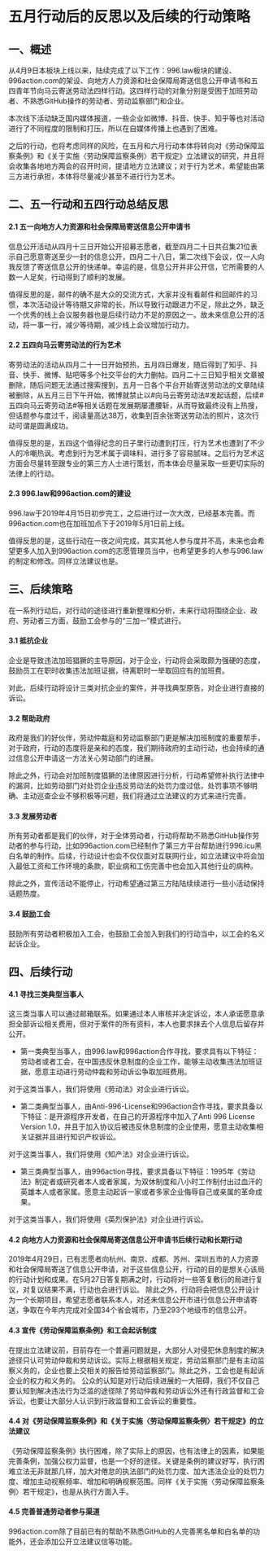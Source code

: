 # 五月行动后的反思以及后续的行动策略
## 一、概述
从4月9日本板块上线以来，陆续完成了以下工作：996.law板块的建设、996action.com的架设、向地方人力资源和社会保障局寄送信息公开申请书和五四青年节向马云寄送劳动法四样行动。这四样行动的对象分别是受困于加班劳动者、不熟悉GitHub操作的劳动者、劳动监察部门和企业。

本次线下活动缺乏国内媒体报道，一些企业如微博、抖音、快手、知乎等也对活动进行了不同程度的限制和打压，所以在自媒体传播上也遇到了困难。

之后的行动，也将考虑同样的风险，在五月和六月行动本体将转向对《劳动保障监察条例》和《关于实施〈劳动保障监察条例〉若干规定》立法建议的研究，并且将会收集各地地方两会的召开时间，提请地方立法建议；对于行为艺术，希望能由第三方进行承担，本体将尽量减少甚至不进行行为艺术。
## 二、五一行动和五四行动总结反思
#### 2.1 五一向地方人力资源和社会保障局寄送信息公开申请书
信息公开活动从四月十三日开始公开招募志愿者，截至四月二十日共召集21位表示自己愿意寄送至少一封的信息公开，四月二十八日，第二次线下会议，仅一人向我反馈了寄送信息公开的快递单。幸运的是，信息公开并非公开信，它所需要的人数一人足矣，行动得到了顺利的发展。

值得反思的是，邮件的确不是大众的交流方式，大家并没有看邮件和回邮件的习惯，本次活动设计等待期又非常的长，所以导致行动跟进力不足，除此之外，缺乏一个优秀的线上会议服务器也是后续行动力不足的原因之一。故未来信息公开的活动，将一事一行，减少等待期，减少线上会议增加行动力。
#### 2.2 五四向马云寄劳动法的行为艺术
寄劳动法的活动从四月二十一日开始预热，五月四日爆发，随后得到了知乎、抖音、快手、微博、贴吧等多个社交平台的大力删帖。四月二十三日知乎相关文章被删除，随后问题无法通过搜索搜到，五月一日各个平台开始寄送劳动法的文章陆续被删除，从五月三日下午开始，微博就禁止以#向马云寄劳动法#发起话题，后续#五四向马云寄劳动法#等相关话题在发展期屡遭腰斩，从而导致最终没有上热搜，但话题参与度过千，阅读量高达38万，收集到百余张寄送劳动法的照片，这次行动可谓是圆满成功。

值得反思的是，五四这个值得纪念的日子里行动遭到打压，行为艺术也遭到了不少人的冷嘲热讽。考虑到行为艺术属于调味料，进行多了容易腻味。之后行为艺术这方面会尽量转至跟专业的第三方人士进行策划，而本体会尽量采取一些更切实际的法律上的行动。
#### 2.3 996.law和996action.com的建设
996.law于2019年4月15日初步完工，之后进行过一次大改，已经基本完善。而996action.com也在加班加点下于2019年5月1日前上线。

值得反思的是，这些行动在一夜之间完成，其实其他人参与度并不高，未来也会希望更多人加入到996action.com的志愿管理员当中，也希望更多的人参与996.law的制定和修改。同样立法建议也是。
## 三、后续策略
在一系列行动后，对行动的途径进行重新整理和分析，未来行动将围绕企业、政府、劳动者三方面，鼓励工会参与的“三加一”模式进行。
#### 3.1 抵抗企业
企业是导致违法加班猖獗的主导原因，对于企业，行动将会采取颇为强硬的态度，鼓励员工在职时收集违法加班证据，待离职时一举取回应有的加班费。

对此，后续行动将设计三类对抗企业的案件，并寻找典型原告，对企业进行直接的诉讼。
#### 3.2 帮助政府
政府是我们的好伙伴，劳动仲裁庭和劳动监察部门更是解决加班制度的重要帮手，对于政府，行动的态度将是亲和的态度，我们期待政府的主动行动，也会持续的通过信息公开申请这一方法关心劳动部门的进展。

除此之外，行动会对加班制度猖獗的法律原因进行分析，行动希望修补执行法律中的漏洞，比如劳动部门对处罚企业违反劳动法的处罚力度过低，处罚事项不够明确、主动巡查企业不够积极等问题，我们将通过立法建议的方式来进行完善。
#### 3.3 发展劳动者
所有劳动者都是我们的伙伴，对于全体劳动者，行动将帮助不熟悉GitHub操作劳动者的参与行动，比如996action.com已经制作了第三方平台帮助进行996.icu黑白名单的制作。后续，行动设计也会不仅仅面对互联网行业，如立法建议中将会加入最低工资和工作环境的条款，职业病和工伤完善中也会加入其他行业的病种。

除此之外，宣传活动不能停止，行动希望通过第三方陆陆续续进行一些小活动保持话题热度。
#### 3.4 鼓励工会
鼓励所有劳动者积极加入工会，也鼓励工会加入到我们的行动当中，以工会的名义起诉企业。
## 四、后续行动
#### 4.1 寻找三类典型当事人
这三类当事人可以通过邮箱联系。如果通过本人审核并决定诉讼，本人承诺愿意承担全部诉讼相关费用，但对于案件的所有资料，本人也要求抹去个人信息后留存并公开。

- 第一类典型当事人，由996.law和996action合作寻找，要求具有以下特征：劳动者或者工会，在中国违反休息制度的企业工作，能够主动收集违法加班证据，愿意主动进行劳动仲裁和劳动诉讼争取加班费用。

对于这类当事人，我们将使用《劳动法》对企业进行诉讼。
- 第二类典型当事人，由Anti-996-License和996action合作寻找，要求具备以下特征：是开源程序开发者，在自己的开源程序中加入了Anti 996 License Version 1.0，并且于加入协议后被违反休息制度的企业使用，愿意主动收集相关证据并且进行知识产权诉讼。

对于这类当事人，我们将使用《知产法》对企业进行诉讼。
- 第三类典型当事人，由996action寻找，要求具备以下特征：1995年《劳动法》制定者或研究者本人或者家属，为双休制度和八小时工作制付出过血汗的英雄本人或者家属。愿意主动起诉一家或者多家企业侮辱自己或亲属的革命成果。

对于这类当事人，我们将使用《英烈保护法》对企业进行诉讼。
#### 4.2 向地方人力资源和社会保障局寄送信息公开申请书后续行动和长期行动
2019年4月29日，已有志愿者向杭州、南京、成都、苏州、深圳五市的人力资源和社会保障局寄送了信息公开申请，对于这些信息公开，行动的目的是想关心该局的行动计划和成果。在5月27日答复期满之时，行动将对一些答复敷衍的局进行复议，对复议结果不满，行动也会进行诉讼。
除此之外，行动将会把信息公开设计为一个长期项目，希望志愿者联系本人，对还未信息公开市进行信息公开申请寄送，争取在今年内完成对全国34个省会城市，乃至293个地级市的信息公开。
#### 4.3 宣传《劳动保障监察条例》和工会起诉制度
在提出立法建议前，目前存在一个普遍问题就是，大部分人对侵犯休息制度的解决途径只认可劳动仲裁和劳动诉讼。实际上根据相关规定，劳动监察部门是有主动监察义务的，企业也要上交相关的报告给劳动监察部门。除此之外，工会也是有起诉企业的权力和义务的。
公众的认知是对行动后续进展的一大阻碍，我们不仅自己要认知到解决违法行为泛滥的途径除了劳动仲裁和劳动诉讼外还有行政监督和工会诉讼，也要让大部分人认识到行政监督和工会诉讼的重要性。
#### 4.4 对《劳动保障监察条例》和《关于实施〈劳动保障监察条例〉若干规定》的立法建议
《劳动保障监察条例》执行困难，除了实际上的原因，也有法律上的因素，如果能完善条例，加强公权力监督，也是一个好的途径。关键是条例的建议好写，执行困难立法无非就那几样，加大对倦怠的执法部门的处罚力度、加大违法企业的处罚力度、增加主动视察频率、增加和明确视察范围。同样《关于实施〈劳动保障监察条例〉若干规定》，也是从执行方面入手。
#### 4.5 完善普通劳动者参与渠道
996action.com除了目前已有的帮助不熟悉GitHub的人完善黑名单和白名单的功能外，还会添加公开立法建议信等功能。

